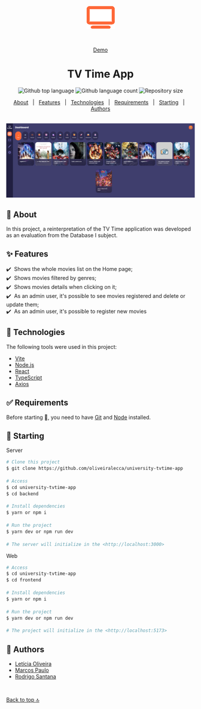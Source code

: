 <div align="center" id="top"> 
 <img src="./.github/app.png" alt="TV Time App Logo" />
  
  &#xa0;

 <a href="https://tvtime-app.vercel.app" target="_blank">Demo</a>
</div>

<h1 align="center">TV Time App</h1>

<p align="center">
  <img alt="Github top language" src="https://img.shields.io/github/languages/top/oliveiralecca/university-tvtime-app?color=56BEB8">

  <img alt="Github language count" src="https://img.shields.io/github/languages/count/oliveiralecca/university-tvtime-app?color=56BEB8">

  <img alt="Repository size" src="https://img.shields.io/github/repo-size/oliveiralecca/university-tvtime-app?color=56BEB8">
</p>

<!-- Status 

<h4 align="center"> 
	🚧  TV Time App 🚀 Under construction...  🚧
</h4>

<hr>-->

<p align="center">
  <a href="#dart-about">About</a> &#xa0; | &#xa0; 
  <a href="#sparkles-features">Features</a> &#xa0; | &#xa0;
  <a href="#rocket-technologies">Technologies</a> &#xa0; | &#xa0;
  <a href="#white_check_mark-requirements">Requirements</a> &#xa0; | &#xa0;
  <a href="#checkered_flag-starting">Starting</a> &#xa0; | &#xa0;
  <!-- <a href="#memo-license">License</a> &#xa0; | &#xa0; -->
  <a href="#memo-authors">Authors</a>
</p>

<br>

<img src="./.github/screenshot.png" alt="TV Time App Screen" />

## :dart: About ##

In this project, a reinterpretation of the TV Time application was developed as an evaluation from the Database I subject.

## :sparkles: Features ##

:heavy_check_mark: &nbsp;Shows the whole movies list on the Home page;\
:heavy_check_mark: &nbsp;Shows movies filtered by genres;\
:heavy_check_mark: &nbsp;Shows movies details when clicking on it;\
:heavy_check_mark: &nbsp;As an admin user, it's possible to see movies registered and delete or update them;\
:heavy_check_mark: &nbsp;As an admin user, it's possible to register new movies

## :rocket: Technologies ##

The following tools were used in this project:

- [Vite](https://vitejs.dev/)
- [Node.js](https://nodejs.org/en/)
- [React](https://pt-br.reactjs.org/)
- [TypeScript](https://www.typescriptlang.org/)
- [Axios](https://axios-http.com/ptbr/docs/intro)


## :white_check_mark: Requirements ##

Before starting :checkered_flag:, you need to have [Git](https://git-scm.com) and [Node](https://nodejs.org/en/)  installed.

## :checkered_flag: Starting ##
Server

```bash
# Clone this project
$ git clone https://github.com/oliveiralecca/university-tvtime-app

# Access
$ cd university-tvtime-app
$ cd backend

# Install dependencies
$ yarn or npm i

# Run the project
$ yarn dev or npm run dev

# The server will initialize in the <http://localhost:3000>
```

Web

```bash
# Access
$ cd university-tvtime-app
$ cd frontend

# Install dependencies
$ yarn or npm i

# Run the project
$ yarn dev or npm run dev

# The project will initialize in the <http://localhost:5173>
```

<!-- ## :memo: License ##

This project is under license from MIT. For more details, see the [LICENSE](LICENSE) file. -->

## :memo: Authors ##

- [Letícia Oliveira](https://github.com/oliveiralecca)
- [Marcos Paulo](https://github.com/mpaullos)
- [Rodrigo Santana](https://github.com/rodrigodesan)

&#xa0;

<a href="#top">Back to top :top:</a>
